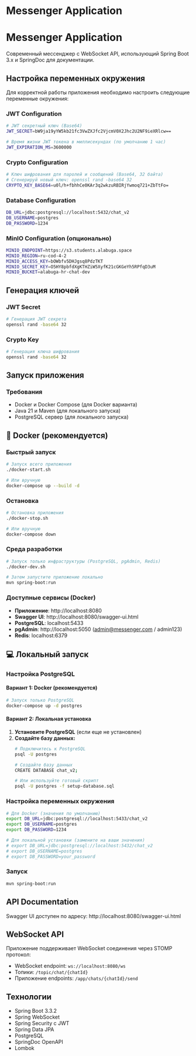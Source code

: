 # Messenger Application

# Messenger Application

Современный мессенджер с WebSocket API, использующий Spring Boot 3.x и SpringDoc для документации.

## Настройка переменных окружения

Для корректной работы приложения необходимо настроить следующие переменные окружения:

### JWT Configuration
```bash
# JWT секретный ключ (Base64)
JWT_SECRET=bW9ja19yYW5kb21fc3VwZXJfc2VjcmV0X2Jhc2U2NF9ieXRlcw==

# Время жизни JWT токена в миллисекундах (по умолчанию 1 час)
JWT_EXPIRATION_MS=3600000
```

### Crypto Configuration
```bash
# Ключ шифрования для паролей и сообщений (Base64, 32 байта)
# Сгенерируй новый ключ: openssl rand -base64 32
CRYPTO_KEY_BASE64=u0l/h+fbhhCe0KAr3q2wkzuRBIRjYwmoq721+ZbTtFo=
```

### Database Configuration
```bash
DB_URL=jdbc:postgresql://localhost:5432/chat_v2
DB_USERNAME=postgres
DB_PASSWORD=1234
```

### MinIO Configuration (опционально)
```bash
MINIO_ENDPOINT=https://s3.students.alabuga.space
MINIO_REGION=ru-cod-4-2
MINIO_ACCESS_KEY=bOWbfv5DHJgsq8PdzTKT
MINIO_SECRET_KEY=O5HY8pbfdXgKTHZiW5XyfK21cGKGeYh5RPfqD3uM
MINIO_BUCKET=alabuga-hr-chat-dev
```

## Генерация ключей

### JWT Secret
```bash
# Генерация JWT секрета
openssl rand -base64 32
```

### Crypto Key
```bash
# Генерация ключа шифрования
openssl rand -base64 32
```

## Запуск приложения

### Требования
- Docker и Docker Compose (для Docker варианта)
- Java 21 и Maven (для локального запуска)
- PostgreSQL сервер (для локального запуска)

## 🐳 Docker (рекомендуется)

### Быстрый запуск
```bash
# Запуск всего приложения
./docker-start.sh

# Или вручную
docker-compose up --build -d
```

### Остановка
```bash
# Остановка приложения
./docker-stop.sh

# Или вручную
docker-compose down
```

### Среда разработки
```bash
# Запуск только инфраструктуры (PostgreSQL, pgAdmin, Redis)
./docker-dev.sh

# Затем запустите приложение локально
mvn spring-boot:run
```

### Доступные сервисы (Docker)
- **Приложение**: http://localhost:8080
- **Swagger UI**: http://localhost:8080/swagger-ui.html
- **PostgreSQL**: localhost:5433
- **pgAdmin**: http://localhost:5050 (admin@messenger.com / admin123)
- **Redis**: localhost:6379

## 💻 Локальный запуск

### Настройка PostgreSQL

#### Вариант 1: Docker (рекомендуется)
```bash
# Запуск только PostgreSQL
docker-compose up -d postgres
```

#### Вариант 2: Локальная установка
1. **Установите PostgreSQL** (если еще не установлен)
2. **Создайте базу данных:**
   ```bash
   # Подключитесь к PostgreSQL
   psql -U postgres
   
   # Создайте базу данных
   CREATE DATABASE chat_v2;
   
   # Или используйте готовый скрипт
   psql -U postgres -f setup-database.sql
   ```

### Настройка переменных окружения
```bash
# Для Docker (значения по умолчанию)
export DB_URL=jdbc:postgresql://localhost:5433/chat_v2
export DB_USERNAME=postgres
export DB_PASSWORD=1234

# Для локальной установки (замените на ваши значения)
# export DB_URL=jdbc:postgresql://localhost:5432/chat_v2
# export DB_USERNAME=postgres
# export DB_PASSWORD=your_password
```

### Запуск
```bash
mvn spring-boot:run
```

## API Documentation

Swagger UI доступен по адресу: http://localhost:8080/swagger-ui.html

## WebSocket API

Приложение поддерживает WebSocket соединения через STOMP протокол:
- WebSocket endpoint: `ws://localhost:8080/ws`
- Топики: `/topic/chat/{chatId}`
- Приложение endpoints: `/app/chats/{chatId}/send`

## Технологии

- Spring Boot 3.3.2
- Spring WebSocket
- Spring Security с JWT
- Spring Data JPA
- PostgreSQL
- SpringDoc OpenAPI
- Lombok
